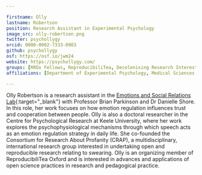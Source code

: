 ```yaml
---

firstname: Olly
lastname: Robertson
position: Research Assistant in Experimental Psychology
image_src: olly-robertson.png
twitter: psychollygy
orcid: 0000-0002-7333-0903
github: psychollygy
osf: https://osf.io/jwm24
website: https://psychollygy.com/
groups: [RROx Fellows, ReproducibiliTea, Decolonising Research Interest Group]
affiliations: [Department of Experimental Psychology, Medical Sciences Division]

---
```

Olly Robertson is a research assistant in the [Emotions and Social Relations Lab](https://www.psy.ox.ac.uk/research/emotion-social-relations-research-group){:target="_blank"} with Professor Brian Parkinson and Dr Danielle Shore. In this role, her work focuses on how emotion regulation influences trust and cooperation between people. Olly is also a doctoral researcher in the Centre for Psychological Research at Keele University, where her work explores the psychophysiological mechanisms through which speech acts as an emotion regulation strategy in daily life. She co-founded the Consortium for Research About Profanity (CRAP), a multidisciplinary, international research group interested in undertaking open and reproducible research relating to swearing. Olly is an organizing member of ReproducibiliTea Oxford and is interested in advances and applications of open science practices in research and pedagogical practice.
